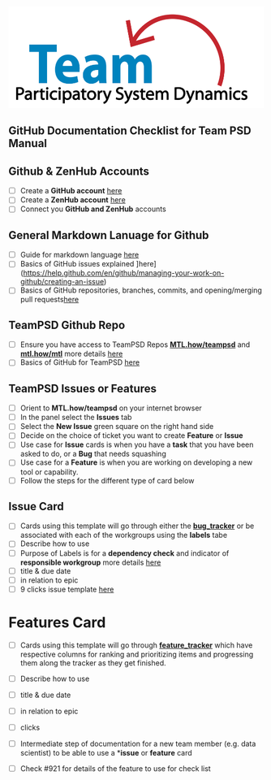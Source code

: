 
<img src = "https://github.com/lzim/teampsd/blob/master/resources/logos/team_psd_logo_sm.png"
     height = "200" width = "600">  

## GitHub Documentation Checklist for Team PSD Manual 

## Github & ZenHub Accounts
- [ ] Create a **GitHub account** [here](https://github.com/)
- [ ] Create a **ZenHub account** [here](https://www.zenhub.com/) 
- [ ] Connect you **GitHub and ZenHub** accounts

## General Markdown Lanuage for Github 
- [ ] Guide for markdown language [here](https://github.com/lzim/teampsd/blob/master/resources/training_guides/github/github_guide.md)
- [ ] Basics of GitHub issues explained ]here](https://help.github.com/en/github/managing-your-work-on-github/creating-an-issue)
- [ ] Basics of GitHub repositories, branches, commits, and opening/merging pull requests[here](https://guides.github.com/activities/hello-world/)

## TeamPSD Github Repo
- [ ] Ensure you have access to TeamPSD Repos [**MTL.how/teampsd**](https://github.com/lzim/teampsd) and [**mtl.how/mtl**](https://github.com/lzim/mtl) more details [here](https://github.com/lzim/teampsd/blob/master/resources/training_guides/github/repositories.md)
- [ ] Basics of GitHub for TeamPSD [here](https://github.com/lzim/teampsd/blob/master/resources/training_guides/github/github_guide.md)

## TeamPSD Issues or Features
- [ ] Orient to **MTL.how/teampsd** on your internet browser
- [ ] In the panel select the **Issues** tab
- [ ] Select the **New Issue** green square on the right hand side
- [ ] Decide on the choice of ticket you want to create **Feature** or **Issue** 
- [ ] Use case for **Issue** cards is when you have a **task** that you have been asked to do, or a **Bug** that needs squashing
- [ ] Use case for a **Feature** is when you are working on developing a new tool or capability.
- [ ] Follow the steps for the different type of card below

## Issue Card
- [ ] Cards using this template will go through either the [**bug_tracker**](https://mtl.how/bugs) or be associated with each of the workgroups using the **labels** tabe
- [ ] Describe how to use
- [ ] Purpose of Labels is for a **dependency check** and indicator of **responsible workgroup** more details [here](https://github.com/lzim/teampsd/blob/master/resources/training_guides/github/labels_management.md)
- [ ] title & due date
- [ ] in relation to epic 
- [ ] 9 clicks issue template [here](https://github.com/lzim/teampsd/blob/master/.github/ISSUE_TEMPLATE/issue.md)

 # Features Card
- [ ] Cards using this template will go through [**feature_tracker**](https://mtl.how/features) which have respective columns for ranking and prioritizing items and progressing them along the tracker as they get finished.
- [ ] Describe how to use
- [ ] title & due date
- [ ] in relation to epic 
- [ ]  clicks

- [ ] Intermediate step of documentation for a new team member (e.g. data scientist) to be able to use a ***issue** or **feature** card
- [ ] Check #921 for details of the feature to use for check list 
